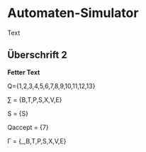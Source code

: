 





# Automaten-Simulator

Text

## Überschrift 2 

**Fetter Text**






  <div class="bodies-unten">
            <!-- Beschreibungstext-->
            <div class="beschreibung">
                <p>Q={1,2,3,4,5,6,7,8,9,10,11,12,13}</p>
                <p>&sum; = {B,T,P,S,X,V,E}</p>
                <p>S = {S}</p>
                <p>Qaccept = {7}</p>
                <p>Γ = {_,B,T,P,S,X,V,E}
            </div>
  </div>
